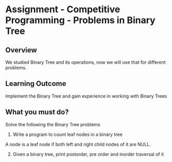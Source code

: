 # Assignment - Competitive Programming - Problems in Binary Tree

## Overview

We studied Binary Tree and its operations, now we will use that for different problems.

## Learning Outcome

Implement the Binary Tree and gain experience in working with Binary Trees

## What you must do?

Solve the following the Binary Tree problems

 1. Write a program to count leaf nodes in a binary tree

A node is a leaf node if both left and right child nodes of it are NULL.

 2. Given a binary tree, print postorder, pre order and inorder traversal of it
